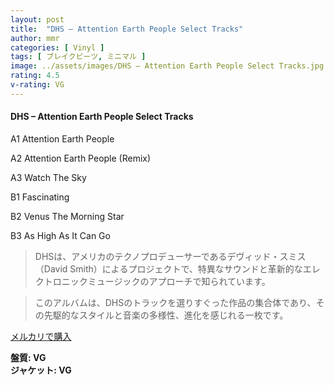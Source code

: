 ```yaml
---
layout: post
title:  "DHS – Attention Earth People Select Tracks"
author: mmr
categories: [ Vinyl ]
tags: [ ブレイクビーツ, ミニマル ]
image: ../assets/images/DHS – Attention Earth People Select Tracks.jpg
rating: 4.5
v-rating: VG
---
```


#### DHS – Attention Earth People Select Tracks

A1  Attention Earth People

A2  Attention Earth People (Remix)

A3  Watch The Sky

B1  Fascinating

B2  Venus The Morning Star

B3  As High As It Can Go

> DHSは、アメリカのテクノプロデューサーであるデヴィッド・スミス（David Smith）によるプロジェクトで、特異なサウンドと革新的なエレクトロニックミュージックのアプローチで知られています。

> このアルバムは、DHSのトラックを選りすぐった作品の集合体であり、その先駆的なスタイルと音楽の多様性、進化を感じれる一枚です。




[メルカリで購入](https://jp.mercari.com/item/m59886802846)


<div class="mt-4 mb-4 d-flex align-items-center">
<strong class="mr-1">盤質: VG</strong>
</div>
<div class="mt-4 mb-4 d-flex align-items-center">
<strong class="mr-1">ジャケット: VG</strong>
</div>